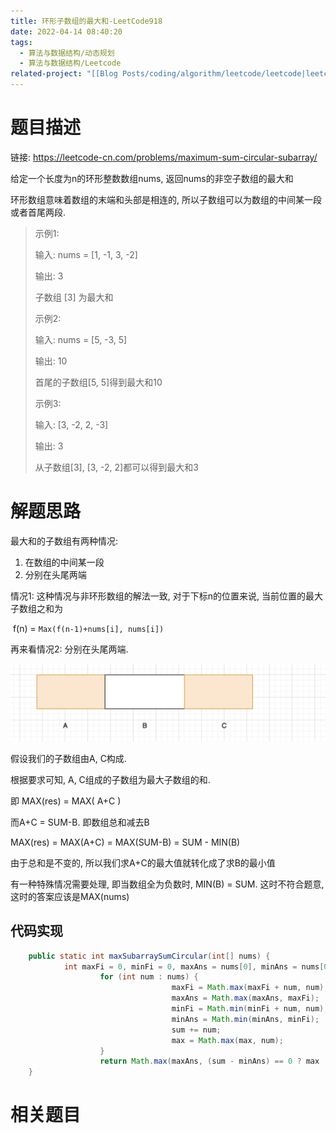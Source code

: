 ```yaml
---
title: 环形子数组的最大和-LeetCode918
date: 2022-04-14 08:40:20
tags:
  - 算法与数据结构/动态规划
  - 算法与数据结构/Leetcode
related-project: "[[Blog Posts/coding/algorithm/leetcode/leetcode|leetcode]]"
---
```


# 题目描述

链接: https://leetcode-cn.com/problems/maximum-sum-circular-subarray/

给定一个长度为n的环形整数数组nums, 返回nums的非空子数组的最大和

环形数组意味着数组的末端和头部是相连的, 所以子数组可以为数组的中间某一段或者首尾两段.

> 示例1:
>
> 输入: nums = \[1, -1, 3, -2]
>
> 输出: 3
>
> 子数组 \[3] 为最大和
>
> 示例2:
>
> 输入: nums = \[5, -3, 5]
>
> 输出: 10
>
> 首尾的子数组\[5, 5]得到最大和10
>
> 示例3:
>
> 输入: \[3, -2, 2, -3]
>
> 输出: 3
>
> 从子数组\[3], \[3, -2, 2]都可以得到最大和3

<!--more-->

# 解题思路

最大和的子数组有两种情况:

1. 在数组的中间某一段
2. 分别在头尾两端

情况1: 这种情况与非环形数组的解法一致, 对于下标n的位置来说, 当前位置的最大子数组之和为

​	f(n) = `Max(f(n-1)+nums[i], nums[i])`

再来看情况2: 分别在头尾两端.

![](https://raw.githubusercontent.com/liunaijie/images/master/20220414085139.png)

假设我们的子数组由A, C构成.

根据要求可知, A, C组成的子数组为最大子数组的和.

即 MAX(res) = MAX( A+C )

而A+C = SUM-B. 即数组总和减去B

MAX(res) = MAX(A+C) = MAX(SUM-B) = SUM - MIN(B)

由于总和是不变的, 所以我们求A+C的最大值就转化成了求B的最小值

有一种特殊情况需要处理, 即当数组全为负数时, MIN(B) = SUM. 这时不符合题意, 这时的答案应该是MAX(nums)

## 代码实现

```java
	public static int maxSubarraySumCircular(int[] nums) {
    		int maxFi = 0, minFi = 0, maxAns = nums[0], minAns = nums[0], sum = 0, max = nums[0];
    				for (int num : nums) {
    		    					maxFi = Math.max(maxFi + num, num);
    		    					maxAns = Math.max(maxAns, maxFi);
    		    					minFi = Math.min(minFi + num, num);
    		    					minAns = Math.min(minAns, minFi);
    		    					sum += num;
    		    					max = Math.max(max, num);
		    		}
		    		return Math.max(maxAns, (sum - minAns) == 0 ? max : (sum - minAns));
	}
```

# 相关题目


